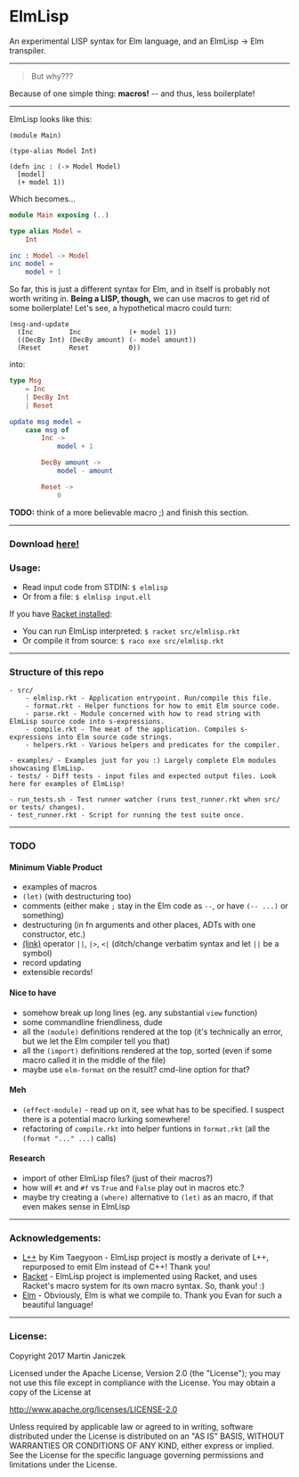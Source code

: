 # ElmLisp
An experimental LISP syntax for Elm language, and an ElmLisp → Elm transpiler. 

----

> But why???

Because of one simple thing: **macros!** -- and thus, less boilerplate!

----

ElmLisp looks like this:

```racket
(module Main)

(type-alias Model Int)

(defn inc : (-> Model Model)
  [model]
  (+ model 1))
```

Which becomes...

```elm
module Main exposing (..)

type alias Model =
    Int

inc : Model -> Model
inc model =
    model + 1
```

So far, this is just a different syntax for Elm, and in itself is probably not worth writing in. **Being a LISP, though,** we can use macros to get rid of some boilerplate! Let's see, a hypothetical macro could turn:

```racket
(msg-and-update
  (Inc         Inc            (+ model 1))
  ((DecBy Int) (DecBy amount) (- model amount))
  (Reset       Reset          0))
```

into:

```elm
type Msg
    = Inc
    | DecBy Int
    | Reset

update msg model =
    case msg of
        Inc ->
            model + 1

        DecBy amount ->
            model - amount

        Reset ->
            0
```

**TODO:** think of a more believable macro ;) and finish this section.

----

### Download [here!](https://github.com/Janiczek/elmlisp/releases)

### Usage:

- Read input code from STDIN: `$ elmlisp`
- Or from a file: `$ elmlisp input.ell`

If you have [Racket installed](https://download.racket-lang.org/):

- You can run ElmLisp interpreted: `$ racket src/elmlisp.rkt`
- Or compile it from source: `$ raco exe src/elmlisp.rkt`

----

### Structure of this repo

```
- src/
    - elmlisp.rkt - Application entrypoint. Run/compile this file.
    - format.rkt - Helper functions for how to emit Elm source code.
    - parse.rkt - Module concerned with how to read string with ElmLisp source code into s-expressions.
    - compile.rkt - The meat of the application. Compiles s-expressions into Elm source code strings.
    - helpers.rkt - Various helpers and predicates for the compiler.

- examples/ - Examples just for you :) Largely complete Elm modules showcasing ElmLisp.
- tests/ - Diff tests - input files and expected output files. Look here for examples of ElmLisp!

- run_tests.sh - Test runner watcher (runs test_runner.rkt when src/ or tests/ changes).
- test_runner.rkt - Script for running the test suite once.
```

----

### TODO

#### Minimum Viable Product

- examples of macros
- `(let)` (with destructuring too)
- comments (either make `;` stay in the Elm code as `--`, or have `(-- ...)` or something)
- destructuring (in fn arguments and other places, ADTs with one constructor, etc.)
- [(link)](https://www.reddit.com/r/Racket/comments/6sco7r/disabling_verbatim_behaviour/) operator `||`, `|>`, `<|` (ditch/change verbatim syntax and let `||` be a symbol)
- record updating
- extensible records!

#### Nice to have
- somehow break up long lines (eg. any substantial `view` function)
- some commandline friendliness, dude
- all the `(module)` definitions rendered at the top (it's technically an error, but we let the Elm compiler tell you that)
- all the `(import)` definitions rendered at the top, sorted (even if some macro called it in the middle of the file)
- maybe use `elm-format` on the result? cmd-line option for that?

#### Meh
- `(effect-module)` - read up on it, see what has to be specified. I suspect there is a potential macro lurking somewhere!
- refactoring of `compile.rkt` into helper funtions in `format.rkt` (all the `(format "..." ...)` calls)

#### Research
- import of other ElmLisp files? (just of their macros?)
- how will `#t` and `#f` vs `True` and `False` play out in macros etc.?
- maybe try creating a `(where)` alternative to `(let)` as an macro, if that even makes sense in ElmLisp

----

### Acknowledgements:

- [L++](https://bitbucket.org/ktg/l) by Kim Taegyoon - ElmLisp project is mostly a derivate of L++, repurposed to emit Elm instead of C++! Thank you!
- [Racket](https://racket-lang.org/) - ElmLisp project is implemented using Racket, and uses Racket's macro system for its own macro syntax. So, thank you! :)
- [Elm](http://elm-lang.org/) - Obviously, Elm is what we compile to. Thank you Evan for such a beautiful language!

----

### License:

Copyright 2017 Martin Janiczek

Licensed under the Apache License, Version 2.0 (the "License"); you may not use this file except in compliance with the License. You may obtain a copy of the License at

http://www.apache.org/licenses/LICENSE-2.0

Unless required by applicable law or agreed to in writing, software distributed under the License is distributed on an "AS IS" BASIS, WITHOUT WARRANTIES OR CONDITIONS OF ANY KIND, either express or implied. See the License for the specific language governing permissions and limitations under the License.
